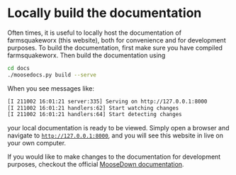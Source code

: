 # Locally build the documentation

Often times, it is useful to locally host the documentation of farmsquakeworx (this website), both for convenience and for development purposes. To build the documentation, first make sure you have compiled farmsquakeworx. Then build the documentation using

```bash
cd docs
./moosedocs.py build --serve
```

When you see messages like:

```bash
[I 211002 16:01:21 server:335] Serving on http://127.0.0.1:8000
[I 211002 16:01:21 handlers:62] Start watching changes
[I 211002 16:01:21 handlers:64] Start detecting changes
```

your local documentation is ready to be viewed. Simply open a browser and navigate to [`http://127.0.0.1:8000`](http://127.0.0.1:8000), and you will see this website in live on your own computer.

If you would like to make changes to the documentation for development purposes, checkout the official [MooseDown documentation](https://mooseframework.inl.gov/python/MooseDocs/specification.html).

